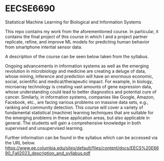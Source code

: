 # EECSE6690
Statistical Machine Learning for Biological and Information Systems

This repo contains my work from the aforementioned course.
In particular, it contains the final project of this course in which I and a project partner replicate, refine, and improve ML models for predicting human behavior from smartphone intertial sensor data.

A description of the course can be seen below taken from the syllabus.


Ongoing advancements in information systems as well as the
emerging revolution in microbiology and medicine are creating a deluge of data, whose
mining, inference and prediction will have an enormous economic, social, scientific and
medical/therapeutic impact. For example, in biology, microarray technology is creating
vast amounts of gene expression data, whose understanding could lead to better
diagnostics and potential cure of cancer. Similarly, in information systems, companies
like Google, Amazon, Facebook, etc., are facing various problems on massive data sets,
e.g., ranking and community detection. This course will cover a variety of fundamental
statistical (machine) learning techniques that are suitable for the emerging problems in
these application areas, but also applicable in general. The students will gain a
comprehensive knowledge in both supervised and unsupervised learning.

Further information can be found in the syllabus which can be accessed via the URL below.
https://www.ee.columbia.edu/sites/default/files/content/docs/EECS%20E6690_Fall2023_description_and_syllabus.pdf
